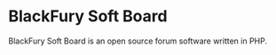 BlackFury Soft Board
====================

BlackFury Soft Board is an open source forum software written in PHP.
